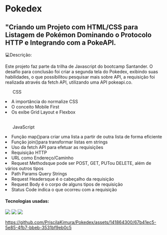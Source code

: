 <h1>Pokedex</h1> 

<h2>"Criando um Projeto com HTML/CSS para Listagem de Pokémon Dominando o Protocolo HTTP e Integrando com a PokeAPI.</h2>

:computer:Descrição:

<p>Este projeto faz parte da trilha de Javascript do bootcamp Santander. O desafio para conclusão foi criar a segunda tela do Pokedex, exibindo suas habilidades, o que possibilitou pesquisar mais sobre API,
  a requisição foi realizada através da fetch API, utilizando uma API pokeapi.co.</p>

<ol>CSS</ol>
<li>A importância do normalize CSS</li>
<li>O conceito Mobile First</li>
<li>Os exibe Grid Layout e Flexbox</li>
<br>
<ol>JavaScript</ol>
<li>Função map()para criar uma lista a partir de outra lista de forma eficiente</li>
<li>Função join()para transformar listas em strings</li>
<li>Uso da fetch API para efetuar as requisições</li>
<li>Requisição HTTP</li>
<li>URL como Endereço/Caminho</li>
<li>Request Methodsque pode ser POST, GET, PUTou DELETE, além de vários outros tipos</li>
<li>Path Params Query Strings</li>
<li>Request Headersque é o cabeçalho da requisição</li>
<li>Request Body é o corpo de alguns tipos de requisição</li>
<li>Status Code indica o que ocorreu com a requisição</li>

<h4>Tecnologias usadas: </h4>
  <img src="https://img.shields.io/badge/CSS3-1572B6?style=for-the-badge&logo=css3&logoColor=white"/>
  <img src="https://img.shields.io/badge/HTML-239120?style=for-the-badge&logo=html5&logoColor=white"/> 
  <img src="https://img.shields.io/badge/JavaScript-F7DF1E?style=for-the-badge&logo=javascript&logoColor=black"/>

 
https://github.com/PriscilaKimura/Pokedex/assets/141864300/67b41ec5-5e85-4fb7-bbeb-3531bf9eb0c5

